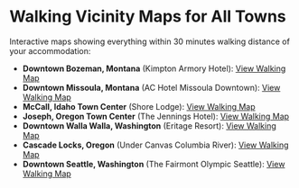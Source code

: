 
# Walking Vicinity Maps for All Towns

Interactive maps showing everything within 30 minutes walking distance of your accommodation:

- **Downtown Bozeman, Montana** (Kimpton Armory Hotel): [View Walking Map](images/bozeman_mt_walking_map.html)
- **Downtown Missoula, Montana** (AC Hotel Missoula Downtown): [View Walking Map](images/missoula_mt_walking_map.html)
- **McCall, Idaho Town Center** (Shore Lodge): [View Walking Map](images/mccall_id_walking_map.html)
- **Joseph, Oregon Town Center** (The Jennings Hotel): [View Walking Map](images/joseph_or_walking_map.html)
- **Downtown Walla Walla, Washington** (Eritage Resort): [View Walking Map](images/walla_walla_wa_walking_map.html)
- **Cascade Locks, Oregon** (Under Canvas Columbia River): [View Walking Map](images/cascade_locks_or_walking_map.html)
- **Downtown Seattle, Washington** (The Fairmont Olympic Seattle): [View Walking Map](images/seattle_wa_walking_map.html)
